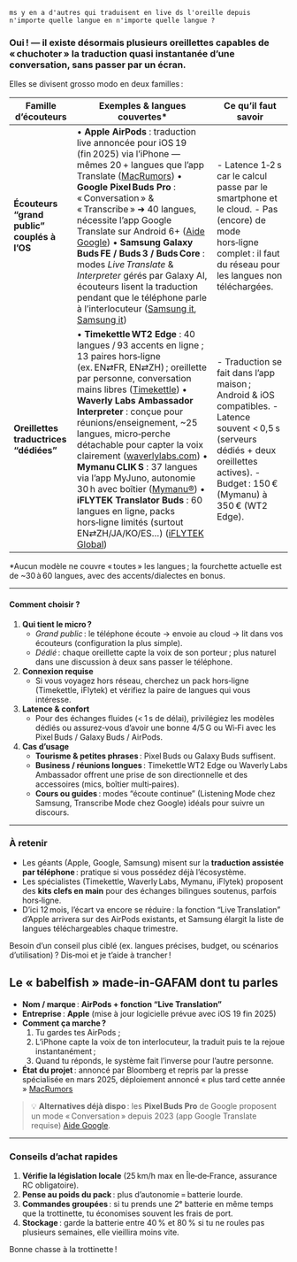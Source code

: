 ```
ms y en a d'autres qui traduisent en live ds l'oreille depuis n'importe quelle langue en n'importe quelle langue ?
```

### Oui ! — il existe désormais **plusieurs oreillettes capables de « chuchoter » la traduction quasi instantanée** d’une conversation, sans passer par un écran.

Elles se divisent grosso modo en deux familles :

| Famille d’écouteurs                         | Exemples & langues couvertes*                                | Ce qu’il faut savoir                                         |
| ------------------------------------------- | ------------------------------------------------------------ | ------------------------------------------------------------ |
| **Écouteurs “grand public” couplés à l’OS** | • **Apple AirPods** : traduction live annoncée pour iOS 19 (fin 2025) via l’iPhone — mêmes 20 + langues que l’app Translate ([MacRumors](https://www.macrumors.com/2025/03/13/airpods-live-translation-ios-19/))  • **Google Pixel Buds Pro** : « Conversation » & « Transcribe » ➜ 40 langues, nécessite l’app Google Translate sur Android 6+ ([Aide Google](https://support.google.com/googlepixelbuds/answer/7573100?hl=en))  • **Samsung Galaxy Buds FE / Buds 3 / Buds Core** : modes *Live Translate* & *Interpreter* gérés par Galaxy AI, écouteurs lisent la traduction pendant que le téléphone parle à l’interlocuteur ([Samsung it](https://www.samsung.com/levant/audio-sound/galaxy-buds/galaxy-buds-fe-white-sm-r400nzwamea/), [Samsung it](https://www.samsung.com/levant/audio-sound/galaxy-buds/galaxy-buds-core-white-sm-r410nzwamea/)) | - Latence 1‑2 s car le calcul passe par le smartphone et le cloud.  - Pas (encore) de mode hors‑ligne complet : il faut du réseau pour les langues non téléchargées. |
| **Oreillettes traductrices “dédiées”**      | • **Timekettle WT2 Edge** : 40 langues / 93 accents en ligne ; 13 paires hors‑ligne (ex. EN⇄FR, EN⇄ZH) ; oreillette par personne, conversation mains libres ([Timekettle](https://www.timekettle.co/products/wt2-edge-online-voice-language-translator-earbuds))  • **Waverly Labs Ambassador Interpreter** : conçue pour réunions/enseignement, ~25 langues, micro‑perche détachable pour capter la voix clairement ([waverlylabs.com](https://www.waverlylabs.com/))  • **Mymanu CLIK S** : 37 langues via l’app MyJuno, autonomie 30 h avec boîtier ([Mymanu®](https://mymanu.com/products/mymanu-clik-s))  • **iFLYTEK Translator Buds** : 60 langues en ligne, packs hors‑ligne limités (surtout EN⇄ZH/JA/KO/ES…) ([iFLYTEK Global](https://store.iflytek.com/products/iflytek-smart-translator?srsltid=AfmBOopmlLzSGGqPQ6p5QIXYhBqe1fedsTdUKX7kvSd_CUEZrH2AjwQx)) | - Traduction se fait dans l’app maison ; Android & iOS compatibles.  - Latence souvent < 0,5 s (serveurs dédiés + deux oreillettes actives).  - Budget : 150 € (Mymanu) à 350 € (WT2 Edge). |

*Aucun modèle ne couvre « toutes » les langues ; la fourchette actuelle est de ~30 à 60 langues, avec des accents/dialectes en bonus.

------

#### Comment choisir ?

1. **Qui tient le micro ?**
   - *Grand public* : le téléphone écoute → envoie au cloud → lit dans vos écouteurs (configuration la plus simple).
   - *Dédié* : chaque oreillette capte la voix de son porteur ; plus naturel dans une discussion à deux sans passer le téléphone.
2. **Connexion requise**
   - Si vous voyagez hors réseau, cherchez un pack hors‑ligne (Timekettle, iFlytek) et vérifiez la paire de langues qui vous intéresse.
3. **Latence & confort**
   - Pour des échanges fluides (< 1 s de délai), privilégiez les modèles dédiés ou assurez‑vous d’avoir une bonne 4/5 G ou Wi‑Fi avec les Pixel Buds / Galaxy Buds / AirPods.
4. **Cas d’usage**
   - **Tourisme & petites phrases** : Pixel Buds ou Galaxy Buds suffisent.
   - **Business / réunions longues** : Timekettle WT2 Edge ou Waverly Labs Ambassador offrent une prise de son directionnelle et des accessoires (mics, boîtier multi‑paires).
   - **Cours ou guides** : modes “écoute continue” (Listening Mode chez Samsung, Transcribe Mode chez Google) idéals pour suivre un discours.

------

### À retenir

- Les géants (Apple, Google, Samsung) misent sur la **traduction assistée par téléphone** : pratique si vous possédez déjà l’écosystème.
- Les spécialistes (Timekettle, Waverly Labs, Mymanu, iFlytek) proposent des **kits clefs en main** pour des échanges bilingues soutenus, parfois hors‑ligne.
- D’ici 12 mois, l’écart va encore se réduire : la fonction “Live Translation” d’Apple arrivera sur des AirPods existants, et Samsung élargit la liste de langues téléchargeables chaque trimestre.

Besoin d’un conseil plus ciblé (ex. langues précises, budget, ou scénarios d’utilisation) ? Dis‑moi et je t’aide à trancher !

## Le « babelfish » made‑in‑GAFAM dont tu parles

- **Nom / marque** : **AirPods + fonction “Live Translation”**
- **Entreprise** : **Apple** (mise à jour logicielle prévue avec iOS 19 fin 2025)
- **Comment ça marche ?**
  1. Tu gardes tes AirPods ;
  2. L’iPhone capte la voix de ton interlocuteur, la traduit puis te la rejoue instantanément ;
  3. Quand tu réponds, le système fait l’inverse pour l’autre personne.
- **État du projet** : annoncé par Bloomberg et repris par la presse spécialisée en mars 2025, déploiement annoncé « plus tard cette année » [MacRumors](https://www.macrumors.com/2025/03/13/airpods-live-translation-ios-19/)

> 💡 **Alternatives déjà dispo** : les **Pixel Buds Pro** de Google proposent un mode « Conversation » depuis 2023 (app Google Translate requise) [Aide Google](https://support.google.com/googlepixelbuds/answer/7573100?hl=en&utm_source=chatgpt.com).

------

### Conseils d’achat rapides

1. **Vérifie la législation locale** (25 km/h max en Île‑de‑France, assurance RC obligatoire).
2. **Pense au poids du pack** : plus d’autonomie = batterie lourde.
3. **Commandes groupées** : si tu prends une 2ᵉ batterie en même temps que la trottinette, tu économises souvent les frais de port.
4. **Stockage** : garde la batterie entre 40 % et 80 % si tu ne roules pas plusieurs semaines, elle vieillira moins vite.

Bonne chasse à la trottinette !